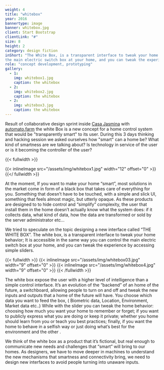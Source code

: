 ```yaml
---
weight: 4
title: "whitebox"
year: 2016
bannertype: image
banner: whitebox.jpg
client: Start Bootstrap
clientLink: "#"
size: 8
height: 2
category: design fiction
inShort: "The White Box, is a transparent interface to tweak your home behavior. It is accessible in the same way you can control
the main electric switch box at your home, and you can tweak the experience by accessing simple sliders. It is a new concept for a home control system that would be “transparently smart” to its user."
role: "concept development, prototyping"
gallery:
  - 1:
    img: whitebox1.jpg
    caption: the whitebox
  - 2:
    img: whitebox2.jpg
    caption: the whitebox
  - 2:
    img: whitebox3.jpg
    caption: the whitebox
---
```


Result of collaborative design sprint inside [Casa Jasmina](http://casajasmina.cc/) with [automato.farm](http://www.automato.farm) the white Box is a new concept for a home control system that would be "transparently smart" to its user.
During this 3 days thinking and hacking session we asked ourselves how "smart" can a home be? What kind of smartness are we talking about? Is technology in service of the user or is it becoming the controller of the user?

{{< fullwidth >}}

{{< inlineImage src="/assets/img/whitebox1.jpg" width="12" offset="0" >}}
{{</ fullwidth >}}

At the moment, If you want to make your home “smart”, most solutions in the market come in form of a black box that takes care of everything for you.
Something that doesn’t have to be touched, with a simple and slick UI, something that feels almost magic, but utterly opaque.
As these products are designed to to hide control and “simplify” complexity, the user that install them in the home doesn’t actually know what the system does: if it collects data, what kind of data, how the data are transformed or sold by the server administrator etc…

We tried to speculate on the topic designing a new interface called “THE WHITE BOX”.
The white box, is a transparent interface to tweak your home behavior;
It is accessible in the same way you can control the main electric switch box at your home, and you can tweak the experience by accessing simple sliders.


{{< fullwidth >}}
	{{< inlineImage src="/assets/img/whitebox03.jpg" width="9" offset="0" >}}
	{{< inlineImage src="/assets/img/whitebox4.jpg" width="9" offset="0" >}}
{{< /fullwidth >}}

The white box expose the user with a higher level of intelligence than a simple control interface.
It’s an evolution of the “backend” of an home of the future, a switchboard, allowing people to turn on and off and tweak the new inputs and outputs that a home of the future will have.
You choose which data you want to feed the box, ( Biometric data, Location, Environment, Market data  etc..) While with the slider you can tweak the home behavior: choosing how much you want your home to remember or forget; if you want to publicly express what you are doing or keep it private; whether you home should learn from you or teach you best practices; finally, if you want the home to behave in a selfish way or just doing what’s best for the environment and the other .

We think of the white box as a product that it’s fictional, but real enough to communicate new needs and challenges that “smart” will bring to our homes. As designers, we have to move deeper in machines to understand the new mechanisms that smartness and connectivity bring, we need to design new interfaces to avoid people turning into unaware inputs.
